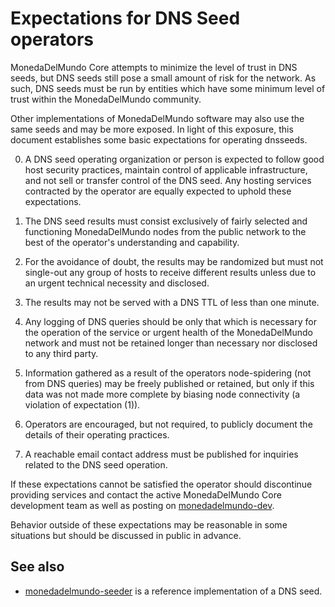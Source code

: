 Expectations for DNS Seed operators
====================================

MonedaDelMundo Core attempts to minimize the level of trust in DNS seeds,
but DNS seeds still pose a small amount of risk for the network.
As such, DNS seeds must be run by entities which have some minimum
level of trust within the MonedaDelMundo community.

Other implementations of MonedaDelMundo software may also use the same
seeds and may be more exposed. In light of this exposure, this
document establishes some basic expectations for operating dnsseeds.

0. A DNS seed operating organization or person is expected to follow good
host security practices, maintain control of applicable infrastructure,
and not sell or transfer control of the DNS seed. Any hosting services
contracted by the operator are equally expected to uphold these expectations.

1. The DNS seed results must consist exclusively of fairly selected and
functioning MonedaDelMundo nodes from the public network to the best of the
operator's understanding and capability.

2. For the avoidance of doubt, the results may be randomized but must not
single-out any group of hosts to receive different results unless due to an
urgent technical necessity and disclosed.

3. The results may not be served with a DNS TTL of less than one minute.

4. Any logging of DNS queries should be only that which is necessary
for the operation of the service or urgent health of the MonedaDelMundo
network and must not be retained longer than necessary nor disclosed
to any third party.

5. Information gathered as a result of the operators node-spidering
(not from DNS queries) may be freely published or retained, but only
if this data was not made more complete by biasing node connectivity
(a violation of expectation (1)).

6. Operators are encouraged, but not required, to publicly document the
details of their operating practices.

7. A reachable email contact address must be published for inquiries
related to the DNS seed operation.

If these expectations cannot be satisfied the operator should
discontinue providing services and contact the active MonedaDelMundo
Core development team as well as posting on
[monedadelmundo-dev](https://lists.linuxfoundation.org/mailman/listinfo/monedadelmundo-dev).

Behavior outside of these expectations may be reasonable in some
situations but should be discussed in public in advance.

See also
----------
- [monedadelmundo-seeder](https://github.com/sipa/monedadelmundo-seeder) is a reference implementation of a DNS seed.

